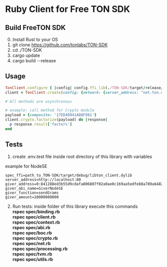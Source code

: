 # Ruby Client for Free TON SDK


## Build FreeTON SDK
0. Install Rust to your OS
1. git clone https://github.com/tonlabs/TON-SDK
2. cd ./TON-SDK
3. cargo update
4. cargo build --release

## Usage

```ruby
TonClient.configure { |config| config.ffi_lib(./TON-SDK/target/release/libton_client.dylib) }
client = TonClient.create(config: {network: {server_address: "net.ton.dev"}})

# All methods are asynchronous

# example: call method for Crypto module
payload = {composite: '17ED48941A08F981'}
client.crypto.factorize(payload) do |response|
  p response.result['factors']
end
```

## Tests

1. create .env.test file inside root directory of this library with variables   

example for NodeSE   
```
spec_ffi=path_to_TON-SDK/target/debug/libton_client.dylib
server_address=http://localhost:80
giver_address=0:841288ed3b55d9cdafa806807f02a0ae0c169aa5edfe88a789a6482429756a94
giver_abi_name=GiverNodeSE
giver_function=sendGrams
giver_amount=10000000000
```
2. Run tests: inside folder of this library execute this commands      
**rspec spec/binding.rb**   
**rspec spec/client.rb**  
**rspec spec/context.rb**  
**rspec spec/abi.rb**   
**rspec spec/boc.rb**   
**rspec spec/crypto.rb**   
**rspec spec/net.rb**   
**rspec spec/processing.rb**   
**rspec spec/tvm.rb**   
**rspec spec/utils.rb**   
